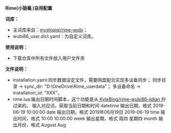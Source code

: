 **Rime(小狼毫 )自用配置**

**词库：**
  * 主词库来自：[myshiqiqi/rime-wubi](https://github.com/myshiqiqi/rime-wubi)；
  * wubi86_user.dict.yaml：为自定义词库。
    
**使用说明：**

  - 下载仓库中所有文件放入用户文件夹

**文件说明：**

  * installation.yaml:同步数据设定文件，需要网盘配合实现多设备同步；
    同步目录 → sync_dir: "D:\\OneDrive\\Rime_userdata"；
    多设备命名 → installation_id: "XXX"。
  * rime.lua:输出日期时间脚本，这个功能是从[ KyleBing/rime-wubi86-jidian ](https://github.com/KyleBing/rime-wubi86-jidian)抄过来的。
      输入对应词，获取当前日期和时间
         datetime 输出日期，格式 2019-06-19 10:00:00
         date 输出日期，格式 2019年06月19日 2019-06-19
         time 输出时间，格式 10:00 10:00:00
         week 输出星期，格式 周四 星期四
         month 输出月份，格式 August Aug
